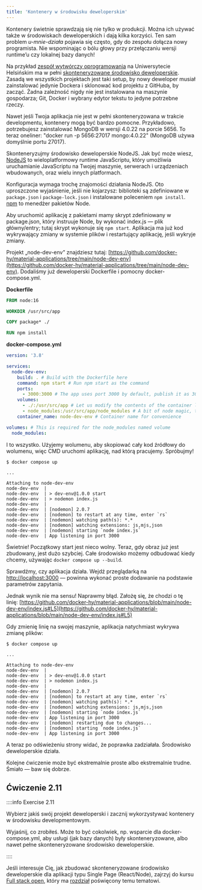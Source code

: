 ```yaml
---
title: 'Kontenery w środowisku deweloperskim'
---
```


Kontenery świetnie sprawdzają się nie tylko w produkcji. Można ich używać także w środowiskach deweloperskich i dają kilka korzyści. Ten sam problem _u-mnie-działa_ pojawia się często, gdy do zespołu dołącza nowy programista. Nie wspominając o bólu głowy przy przełączaniu wersji runtime’u czy lokalnej bazy danych!

Na przykład [zespół wytwórczy oprogramowania](https://toska.dev/) na Uniwersytecie Helsińskim ma w pełni [skonteneryzowane środowisko deweloperskie](https://helda.helsinki.fi/items/9f681533-f488-406d-b2d8-a2f8b225f283). Zasadą we wszystkich projektach jest taki setup, by nowy deweloper musiał zainstalować jedynie Dockera i sklonować kod projektu z GitHuba, by zacząć. Żadna zależność nigdy nie jest instalowana na maszynie gospodarza; Git, Docker i wybrany edytor tekstu to jedyne potrzebne rzeczy.

Nawet jeśli Twoja aplikacja nie jest w pełni skonteneryzowana w trakcie developmentu, kontenery mogą być bardzo pomocne. Przykładowo, potrzebujesz zainstalować MongoDB w wersji 4.0.22 na porcie 5656. To teraz oneliner: "docker run -p 5656:27017 mongo:4.0.22" (MongoDB używa domyślnie portu 27017).

Skonteneryzujmy środowisko deweloperskie NodeJS. Jak być może wiesz, [NodeJS](https://nodejs.org/en/) to wieloplatformowy runtime JavaScriptu, który umożliwia uruchamianie JavaScriptu na Twojej maszynie, serwerach i urządzeniach wbudowanych, oraz wielu innych platformach.

Konfiguracja wymaga trochę znajomości działania NodeJS. Oto uproszczone wyjaśnienie, jeśli nie kojarzysz: biblioteki są zdefiniowane w `package.json` i `package-lock.json` i instalowane poleceniem `npm install`. [npm](https://www.npmjs.com/) to menedżer pakietów Node.

Aby uruchomić aplikację z pakietami mamy skrypt zdefiniowany w package.json, który instruuje Node, by wykonać index.js — plik główny/entry; tutaj skrypt wykonuje się `npm start`. Aplikacja ma już kod wykrywający zmiany w systemie plików i restartujący aplikację, jeśli wykryje zmiany.

Projekt „node-dev-env” znajdziesz tutaj: [https://github.com/docker-hy/material-applications/tree/main/node-dev-env](https://github.com/docker-hy/material-applications/tree/main/node-dev-env). Dodaliśmy już deweloperski Dockerfile i pomocny docker-compose.yml.

**Dockerfile**
```Dockerfile
FROM node:16

WORKDIR /usr/src/app

COPY package* ./

RUN npm install
```

**docker-compose.yml**
```yaml
version: '3.8'

services:
  node-dev-env:
    build: . # Build with the Dockerfile here
    command: npm start # Run npm start as the command
    ports:
      - 3000:3000 # The app uses port 3000 by default, publish it as 3000
    volumes:
      - ./:/usr/src/app # Let us modify the contents of the container locally
      - node_modules:/usr/src/app/node_modules # A bit of node magic, this ensures the dependencies built for the image are not available locally.
    container_name: node-dev-env # Container name for convenience

volumes: # This is required for the node_modules named volume
  node_modules:
```

I to wszystko. Użyjemy wolumenu, aby skopiować cały kod źródłowy do wolumenu, więc CMD uruchomi aplikację, nad którą pracujemy. Spróbujmy!

```console
$ docker compose up

...

Attaching to node-dev-env
node-dev-env  |
node-dev-env  | > dev-env@1.0.0 start
node-dev-env  | > nodemon index.js
node-dev-env  |
node-dev-env  | [nodemon] 2.0.7
node-dev-env  | [nodemon] to restart at any time, enter `rs`
node-dev-env  | [nodemon] watching path(s): *.*
node-dev-env  | [nodemon] watching extensions: js,mjs,json
node-dev-env  | [nodemon] starting `node index.js`
node-dev-env  | App listening in port 3000
```

Świetnie! Początkowy start jest nieco wolny. Teraz, gdy obraz już jest zbudowany, jest dużo szybciej. Całe środowisko możemy odbudować kiedy chcemy, używając `docker compose up --build`.

Sprawdźmy, czy aplikacja działa. Wejdź przeglądarką na [http://localhost:3000](http://localhost:3000) — powinna wykonać proste dodawanie na podstawie parametrów zapytania.

Jednak wynik nie ma sensu! Naprawmy błąd. Założę się, że chodzi o tę linię: [https://github.com/docker-hy/material-applications/blob/main/node-dev-env/index.js#L5](https://github.com/docker-hy/material-applications/blob/main/node-dev-env/index.js#L5)

Gdy zmienię linię na swojej maszynie, aplikacja natychmiast wykrywa zmianę plików:

```console
$ docker compose up

...

Attaching to node-dev-env
node-dev-env  |
node-dev-env  | > dev-env@1.0.0 start
node-dev-env  | > nodemon index.js
node-dev-env  |
node-dev-env  | [nodemon] 2.0.7
node-dev-env  | [nodemon] to restart at any time, enter `rs`
node-dev-env  | [nodemon] watching path(s): *.*
node-dev-env  | [nodemon] watching extensions: js,mjs,json
node-dev-env  | [nodemon] starting `node index.js`
node-dev-env  | App listening in port 3000
node-dev-env  | [nodemon] restarting due to changes...
node-dev-env  | [nodemon] starting `node index.js`
node-dev-env  | App listening in port 3000
```

A teraz po odświeżeniu strony widać, że poprawka zadziałała. Środowisko deweloperskie działa.

Kolejne ćwiczenie może być ekstremalnie proste albo ekstremalnie trudne. Śmiało — baw się dobrze.

## Ćwiczenie 2.11

::::info Exercise 2.11

  Wybierz jakiś swój projekt deweloperski i zacznij wykorzystywać kontenery w środowisku developmentowym.

  Wyjaśnij, co zrobiłeś. Może to być cokolwiek, np. wsparcie dla docker-compose.yml, aby usługi (jak bazy danych) były skonteneryzowane, albo nawet pełne skonteneryzowane środowisko deweloperskie.

::::

Jeśli interesuje Cię, jak zbudować skonteneryzowane środowisko deweloperskie dla aplikacji typu Single Page (React/Node), zajrzyj do kursu [Full stack open](https://fullstackopen.com), który ma [rozdział](https://fullstackopen.com/en/part12/basics_of_orchestration#development-in-containers) poświęcony temu tematowi.
